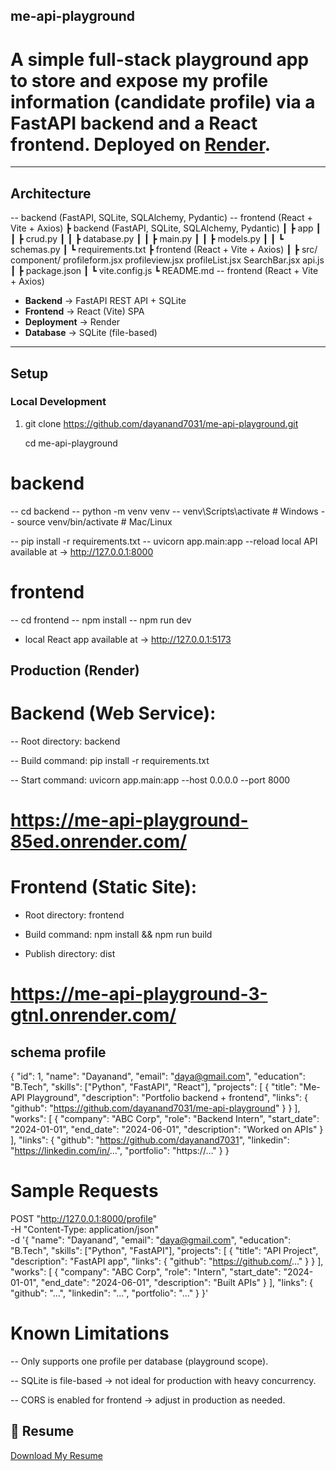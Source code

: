 ## me-api-playground

# A simple full-stack playground app to store and expose my profile information (candidate profile) via a **FastAPI backend** and a **React frontend**.  Deployed on [Render](https://render.com).

---

##  Architecture

-- backend (FastAPI, SQLite, SQLAlchemy, Pydantic)
-- frontend (React + Vite + Axios)
┣ backend (FastAPI, SQLite, SQLAlchemy, Pydantic)
┃ ┣  app
┃ ┃ ┣ crud.py
┃ ┃ ┣ database.py
┃ ┃ ┣ main.py
┃ ┃ ┣ models.py
┃ ┃ ┗ schemas.py
┃ ┗ requirements.txt
┣ frontend (React + Vite + Axios)
┃ ┣ src/
       component/
       profileform.jsx
       profileview.jsx
       profileList.jsx
       SearchBar.jsx
    api.js
┃ ┣ package.json
┃ ┗ vite.config.js
┗ README.md
-- frontend (React + Vite + Axios)




- **Backend** → FastAPI REST API + SQLite  
- **Frontend** → React (Vite) SPA  
- **Deployment** → Render  
- **Database** → SQLite (file-based)

---

## Setup

### Local Development

1. git clone https://github.com/dayanand7031/me-api-playground.git
   
   cd me-api-playground



# backend
-- cd backend
-- python -m venv venv
-- venv\Scripts\activate   # Windows
-- source venv/bin/activate # Mac/Linux

-- pip install -r requirements.txt
-- uvicorn app.main:app --reload
local 
API available at → http://127.0.0.1:8000


# frontend
-- cd frontend
-- npm install
-- npm run dev
- local
React app available at → http://127.0.0.1:5173

## Production (Render)

# Backend (Web Service):

-- Root directory: backend

-- Build command: pip install -r requirements.txt

-- Start command: uvicorn app.main:app --host 0.0.0.0 --port 8000
# https://me-api-playground-85ed.onrender.com/

# Frontend (Static Site):

- Root directory: frontend

- Build command: npm install && npm run build

- Publish directory: dist
# https://me-api-playground-3-gtnl.onrender.com/


## schema profile 


{
  "id": 1,
  "name": "Dayanand",
  "email": "daya@gmail.com",
  "education": "B.Tech",
  "skills": ["Python", "FastAPI", "React"],
  "projects": [
    {
      "title": "Me-API Playground",
      "description": "Portfolio backend + frontend",
      "links": { "github": "https://github.com/dayanand7031/me-api-playground" }
    }
  ],
  "works": [
    {
      "company": "ABC Corp",
      "role": "Backend Intern",
      "start_date": "2024-01-01",
      "end_date": "2024-06-01",
      "description": "Worked on APIs"
    }
  ],
  "links": {
    "github": "https://github.com/dayanand7031",
    "linkedin": "https://linkedin.com/in/...",
    "portfolio": "https://..."
  }
}


# Sample Requests

 POST "http://127.0.0.1:8000/profile" \
  -H "Content-Type: application/json" \
  -d '{
    "name": "Dayanand",
    "email": "daya@gmail.com",
    "education": "B.Tech",
    "skills": ["Python", "FastAPI"],
    "projects": [
      { "title": "API Project", "description": "FastAPI app", "links": { "github": "https://github.com/..." } }
    ],
    "works": [
      { "company": "ABC Corp", "role": "Intern", "start_date": "2024-01-01", "end_date": "2024-06-01", "description": "Built APIs" }
    ],
    "links": { "github": "...", "linkedin": "...", "portfolio": "..." }
  }'


# Known Limitations

-- Only supports one profile per database (playground scope).

-- SQLite is file-based → not ideal for production with heavy concurrency.

-- CORS is enabled for frontend → adjust in production as needed.




## 📄 Resume

[Download My Resume](./asset/DAYANAND.pdf)


